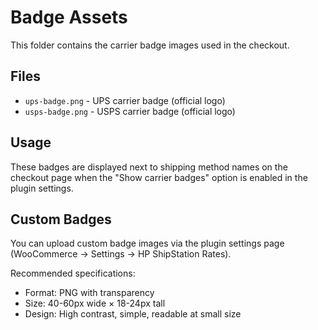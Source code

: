 # Badge Assets

This folder contains the carrier badge images used in the checkout.

## Files

- `ups-badge.png` - UPS carrier badge (official logo)
- `usps-badge.png` - USPS carrier badge (official logo)

## Usage

These badges are displayed next to shipping method names on the checkout page when the "Show carrier badges" option is enabled in the plugin settings.

## Custom Badges

You can upload custom badge images via the plugin settings page (WooCommerce → Settings → HP ShipStation Rates).

Recommended specifications:
- Format: PNG with transparency
- Size: 40-60px wide × 18-24px tall
- Design: High contrast, simple, readable at small size


